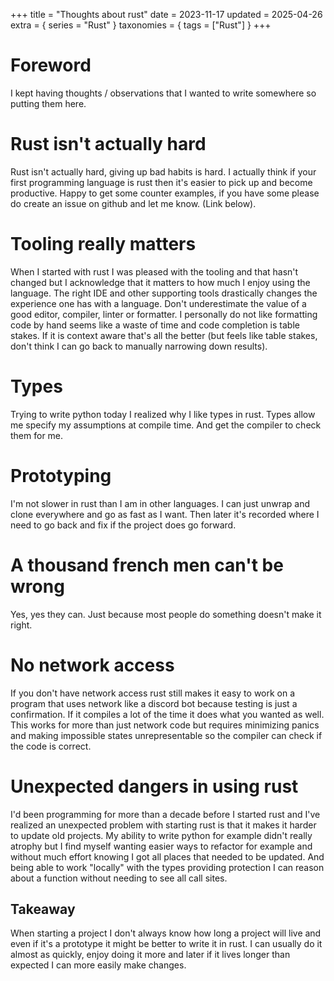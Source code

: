 +++
title = "Thoughts about rust"
date = 2023-11-17
updated = 2025-04-26
extra = { series = "Rust" }
taxonomies = { tags = ["Rust"] }
+++

# Foreword

I kept having thoughts / observations that I wanted to write somewhere so putting them here.

# Rust isn't actually hard

Rust isn't actually hard, giving up bad habits is hard.
I actually think if your first programming language is rust then it's easier to pick up and become productive.
Happy to get some counter examples, if you have some please do create an issue on github and let me know. (Link below).

# Tooling really matters

When I started with rust I was pleased with the tooling and that hasn't changed but I acknowledge that it matters to how much I enjoy using the language.
The right IDE and other supporting tools drastically changes the experience one has with a language.
Don't underestimate the value of a good editor, compiler, linter or formatter.
I personally do not like formatting code by hand seems like a waste of time and code completion is table stakes.
If it is context aware that's all the better (but feels like table stakes, don't think I can go back to manually narrowing down results).

# Types

Trying to write python today I realized why I like types in rust.
Types allow me specify my assumptions at compile time.
And get the compiler to check them for me.

# Prototyping

I'm not slower in rust than I am in other languages.
I can just unwrap and clone everywhere and go as fast as I want.
Then later it's recorded where I need to go back and fix if the project does go forward.

# A thousand french men can't be wrong

Yes, yes they can.
Just because most people do something doesn't make it right.

# No network access

If you don't have network access rust still makes it easy to work on a program that uses network like a discord bot because testing is just a confirmation.
If it compiles a lot of the time it does what you wanted as well.
This works for more than just network code but requires minimizing panics and making impossible states unrepresentable so the compiler can check if the code is correct.

# Unexpected dangers in using rust

I'd been programming for more than a decade before I started rust and I've realized an unexpected problem with starting rust is that it makes it harder to update old projects.
My ability to write python for example didn't really atrophy but I find myself wanting easier ways to refactor for example and without much effort knowing I got all places that needed to be updated.
And being able to work "locally" with the types providing protection I can reason about a function without needing to see all call sites.

## Takeaway

When starting a project I don't always know how long a project will live and even if it's a prototype it might be better to write it in rust.
I can usually do it almost as quickly, enjoy doing it more and later if it lives longer than expected I can more easily make changes.
